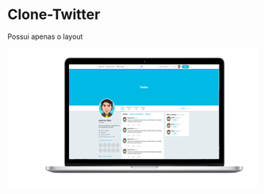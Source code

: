 # Clone-Twitter
 
Possui apenas o layout

<p align="center">
  <img src="./assets/clone.png">
<p/>



